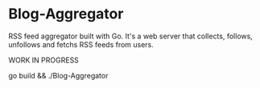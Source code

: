 # Blog-Aggregator
RSS feed aggregator built with Go.  It's a web server that collects, follows, unfollows and fetchs RSS feeds from users.


WORK IN PROGRESS

go build && ./Blog-Aggregator
